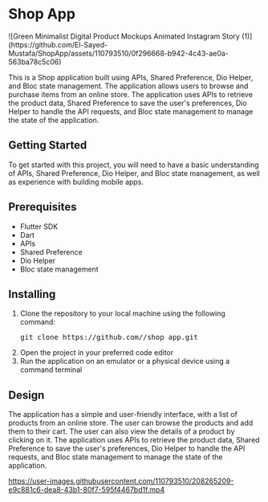 <h1>Shop App</h1>
![Green Minimalist Digital Product Mockups Animated Instagram Story (1)](https://github.com/El-Sayed-Mustafa/ShopApp/assets/110793510/0f296668-b942-4c43-ae0a-563ba78c5c06)

<p>This is a Shop application built using APIs, Shared Preference, Dio Helper, and Bloc state management. The application allows users to browse and purchase items from an online store. The application uses APIs to retrieve the product data, Shared Preference to save the user's preferences, Dio Helper to handle the API requests, and Bloc state management to manage the state of the application.</p>
<h2>Getting Started</h2>
<p>To get started with this project, you will need to have a basic understanding of APIs, Shared Preference, Dio Helper, and Bloc state management, as well as experience with building mobile apps.</p>
<h2>Prerequisites</h2>
<ul>
    <li>Flutter SDK</li>
    <li>Dart</li>
    <li>APIs</li>
    <li>Shared Preference</li>
    <li>Dio Helper</li>
    <li>Bloc state management</li>
</ul>
<h2>Installing</h2>
<ol>
    <li>Clone the repository to your local machine using the following command:
<pre>
git clone https://github.com/<username>/shop_app.git
</pre>
    </li>
    <li>Open the project in your preferred code editor</li>
    <li>Run the application on an emulator or a physical device using a command terminal</li>
</ol>
<h2>Design</h2>
<p>The application has a simple and user-friendly interface, with a list of products from an online store. The user can browse the products and add them to their cart. The user can also view the details of a product by clicking on it. The application uses APIs to retrieve the product data, Shared Preference to save the user's preferences, Dio Helper to handle the API requests, and Bloc state management to manage the state of the application.  </p>

https://user-images.githubusercontent.com/110793510/208265209-e9c881c6-dea8-43b1-80f7-595f4467bd1f.mp4

